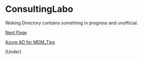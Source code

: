 # ConsultingLabo
Woking Directory contains something in progress and unofficial.

[Next Page](AzureADforMDM_Tips.md)

[Azure AD for MDM_Tips](https://github.com/hiroakimurata/ConsultingLabo/blob/master/AzureADforMDM_Tips.md)

[Under]
